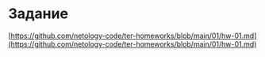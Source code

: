 


# Задание
[https://github.com/netology-code/ter-homeworks/blob/main/01/hw-01.md](https://github.com/netology-code/ter-homeworks/blob/main/01/hw-01.md)
